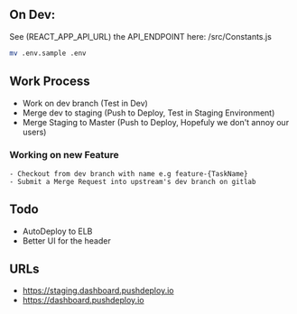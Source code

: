 ## On Dev:
See (REACT_APP_API_URL) the API_ENDPOINT here: /src/Constants.js

```sh
mv .env.sample .env
```

## Work Process

- Work on dev branch (Test in Dev)
- Merge dev to staging (Push to Deploy, Test in Staging Environment)
- Merge Staging to Master (Push to Deploy, Hopefuly we don't annoy our users)

### Working on new Feature
    - Checkout from dev branch with name e.g feature-{TaskName}
    - Submit a Merge Request into upstream's dev branch on gitlab
    
## Todo
- AutoDeploy to ELB
- Better UI for the header

## URLs
- https://staging.dashboard.pushdeploy.io
- https://dashboard.pushdeploy.io